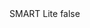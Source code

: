 <?xml version="1.0" encoding="UTF-8"?>
<CustomMetadata xmlns="http://soap.sforce.com/2006/04/metadata">
    <label>SMART Lite</label>
    <protected>false</protected>
</CustomMetadata>
